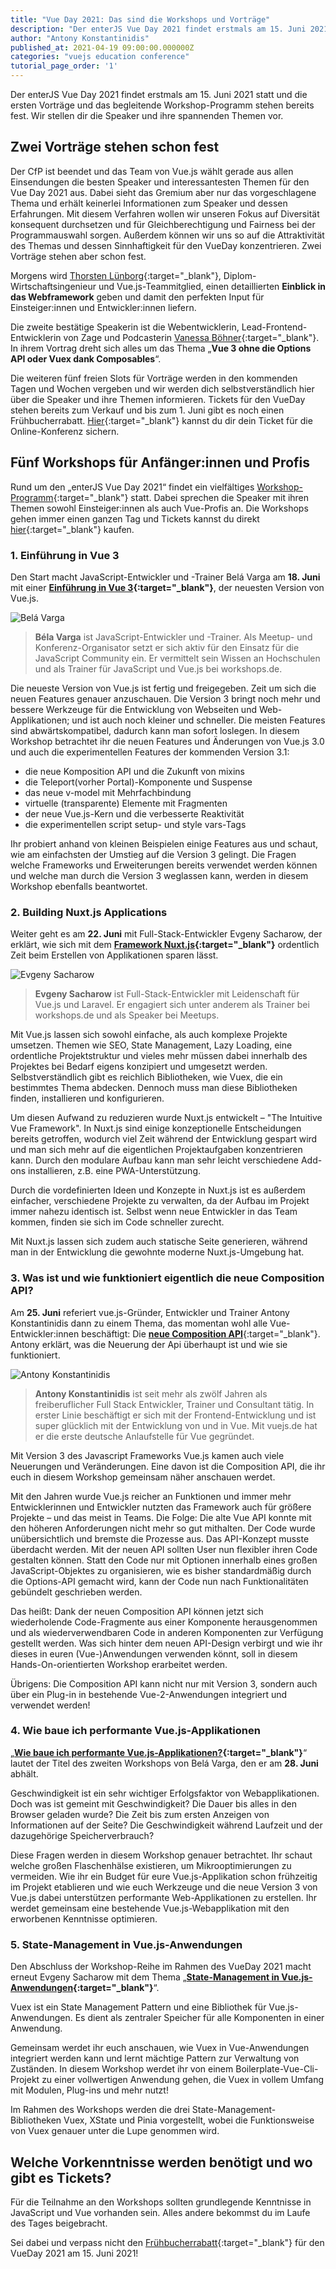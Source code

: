 ```yaml
---
title: "Vue Day 2021: Das sind die Workshops und Vorträge"
description: "Der enterJS Vue Day 2021 findet erstmals am 15. Juni 2021 statt und die ersten Vorträge und das begleitende Workshop-Programm stehen bereits fest."
author: "Antony Konstantinidis"
published_at: 2021-04-19 09:00:00.000000Z
categories: "vuejs education conference"
tutorial_page_order: '1'
---
```


Der enterJS Vue Day 2021 findet erstmals am 15. Juni 2021 statt und die ersten Vorträge und das begleitende Workshop-Programm stehen bereits fest.
Wir stellen dir die Speaker und ihre spannenden Themen vor.

## Zwei Vorträge stehen schon fest

Der CfP ist beendet und das Team von Vue.js wählt gerade aus allen Einsendungen die besten Speaker und interessantesten Themen für den Vue Day 2021 aus.
Dabei sieht das Gremium aber nur das vorgeschlagene Thema und erhält keinerlei Informationen zum Speaker und dessen Erfahrungen.
Mit diesem Verfahren wollen wir unseren Fokus auf Diversität konsequent durchsetzen und für Gleichberechtigung und Fairness bei der Programmauswahl sorgen.
Außerdem können wir uns so auf die Attraktivität des Themas und dessen Sinnhaftigkeit für den VueDay konzentrieren. Zwei Vorträge stehen aber schon fest.

Morgens wird [Thorsten Lünborg](https://twitter.com/Linus_Borg){:target="_blank"}, Diplom-Wirtschaftsingenieur und Vue.js-Teammitglied,
einen detaillierten **Einblick in das Webframework** geben und damit den perfekten Input für Einsteiger:innen und Entwickler:innen liefern.

Die zweite bestätige Speakerin ist die Webentwicklerin, Lead-Frontend-Entwicklerin von Zage und Podcasterin [Vanessa Böhner](https://twitter.com/vannsl){:target="_blank"}.
In ihrem Vortrag dreht sich alles um das Thema „**Vue 3 ohne die Options API oder Vuex dank Composables**“.

Die weiteren fünf freien Slots für Vorträge werden in den kommenden Tagen und Wochen vergeben und wir werden dich selbstverständlich hier über die Speaker und ihre Themen informieren.
Tickets für den VueDay stehen bereits zum Verkauf und bis zum 1. Juni gibt es noch einen Frühbucherrabatt.
[Hier](https://enterjs.de/tickets.php){:target="_blank"} kannst du dir dein Ticket für die Online-Konferenz sichern.

## Fünf Workshops für Anfänger:innen und Profis

Rund um den „enterJS Vue Day 2021“ findet ein vielfältiges [Workshop-Programm](https://enterjs.de/vueday.php){:target="_blank"} statt.
Dabei sprechen die Speaker mit ihren Themen sowohl Einsteiger:innen als auch Vue-Profis an.
Die Workshops gehen immer einen ganzen Tag und Tickets kannst du direkt [hier](https://enterjs.de/tickets.php){:target="_blank"} kaufen.

### 1. Einführung in Vue 3

Den Start macht JavaScript-Entwickler und -Trainer Belá Varga am **18. Juni** mit einer **[Einführung in Vue 3](https://enterjs.de/lecture_compact1.php?id=13043&source=0){:target="_blank"}**, der neuesten Version von Vue.js.

<div class="row justify-content-md-center align-items-md-center no-gutters my-4">
    <div class="col-sm-6">
        <div class="text-center"><img class="img-fluid img-rounded" src="bv.jpg" alt="Belá Varga"></div>
    </div>
    <div class="col-sm-6">
        <blockquote><p>
            <strong>Béla Varga</strong> ist JavaScript-Entwickler und -Trainer. Als Meetup- und Konferenz-Organisator setzt er sich aktiv für den Einsatz für die JavaScript Community ein. Er vermittelt sein Wissen an Hochschulen und als Trainer für JavaScript und Vue.js bei workshops.de.
        </p></blockquote>
    </div>
</div>

Die neueste Version von Vue.js ist fertig und freigegeben. Zeit um sich die neuen Features genauer anzuschauen. Die Version 3 bringt noch mehr und bessere Werkzeuge für die Entwicklung von Webseiten und Web-Applikationen; und ist auch noch kleiner und schneller. Die meisten Features sind abwärtskompatibel, dadurch kann man sofort loslegen. In diesem Workshop betrachtet ihr die neuen Features und Änderungen von Vue.js 3.0 und auch die experimentellen Features der kommenden Version 3.1:

- die neue Komposition API und die Zukunft von mixins
- die Teleport(vorher Portal)-Komponente und Suspense
- das neue v-model mit Mehrfachbindung
- virtuelle (transparente) Elemente mit Fragmenten
- der neue Vue.js-Kern und die verbesserte Reaktivität
- die experimentellen script setup- und style vars-Tags

Ihr probiert anhand von kleinen Beispielen einige Features aus und schaut, wie am einfachsten der Umstieg auf die Version 3 gelingt. Die Fragen welche Frameworks und Erweiterungen bereits verwendet werden können und welche man durch die Version 3 weglassen kann, werden in diesem Workshop ebenfalls beantwortet.

### 2. Building Nuxt.js Applications

Weiter geht es am **22. Juni** mit Full-Stack-Entwickler Evgeny Sacharow, der erklärt, wie sich mit dem **[Framework Nuxt.js](https://enterjs.de/lecture_compact1.php?id=13044&source=0){:target="_blank"}** ordentlich Zeit beim Erstellen von Applikationen sparen lässt.

<div class="row justify-content-md-center align-items-md-center no-gutters my-4">
    <div class="col-sm-6">
        <div class="text-center"><img class="img-fluid img-rounded" src="es.jpg" alt="Evgeny Sacharow"></div>
    </div>
    <div class="col-sm-6">
        <blockquote><p>
            <strong>Evgeny Sacharow</strong> ist Full-Stack-Entwickler mit Leidenschaft für Vue.js und Laravel. Er engagiert sich unter anderem als Trainer bei workshops.de und als Speaker bei Meetups.
        </p></blockquote>
    </div>
</div>

Mit Vue.js lassen sich sowohl einfache, als auch komplexe Projekte umsetzen. Themen wie SEO, State Management, Lazy Loading, eine ordentliche Projektstruktur und vieles mehr müssen dabei innerhalb des Projektes bei Bedarf eigens konzipiert und umgesetzt werden. Selbstverständlich gibt es reichlich Bibliotheken, wie Vuex, die ein bestimmtes Thema abdecken. Dennoch muss man diese Bibliotheken finden, installieren und konfigurieren.

Um diesen Aufwand zu reduzieren wurde Nuxt.js entwickelt – "The Intuitive Vue Framework". In Nuxt.js sind einige konzeptionelle Entscheidungen bereits getroffen, wodurch viel Zeit während der Entwicklung gespart wird und man sich mehr auf die eigentlichen Projektaufgaben konzentrieren kann. Durch den modulare Aufbau kann man sehr leicht verschiedene Add-ons installieren, z.B. eine PWA-Unterstützung.

Durch die vordefinierten Ideen und Konzepte in Nuxt.js ist es außerdem einfacher, verschiedene Projekte zu verwalten, da der Aufbau im Projekt immer nahezu identisch ist. Selbst wenn neue Entwickler in das Team kommen, finden sie sich im Code schneller zurecht.

Mit Nuxt.js lassen sich zudem auch statische Seite generieren, während man in der Entwicklung die gewohnte moderne Nuxt.js-Umgebung hat. 

### 3. Was ist und wie funktioniert eigentlich die neue Composition API?

Am **25. Juni** referiert vue.js-Gründer, Entwickler und Trainer Antony Konstantinidis dann zu einem Thema, das momentan wohl alle Vue-Entwickler:innen beschäftigt: Die [**neue Composition API**](https://enterjs.de/lecture_compact1.php?id=13042&source=0){:target="_blank"}. Antony erklärt, was die Neuerung der Api überhaupt ist und wie sie funktioniert.

<div class="row justify-content-md-center align-items-md-center no-gutters my-4">
    <div class="col-sm-6">
        <div class="text-center"><img class="img-fluid img-rounded" src="ak.jpg" alt="Antony Konstantinidis"></div>
    </div>
    <div class="col-sm-6">
        <blockquote><p>
            <strong>Antony Konstantinidis</strong> ist seit mehr als zwölf Jahren als freiberuflicher Full Stack Entwickler, Trainer und Consultant tätig. In erster Linie beschäftigt er sich mit der Frontend-Entwicklung und ist super glücklich mit der Entwicklung von und in Vue. Mit vuejs.de hat er die erste deutsche Anlaufstelle für Vue gegründet.
        </p></blockquote>
    </div>
</div>

Mit Version 3 des Javascript Frameworks Vue.js kamen auch viele Neuerungen und Veränderungen. Eine davon ist die Composition API, die ihr euch in diesem Workshop gemeinsam näher anschauen werdet.

Mit den Jahren wurde Vue.js reicher an Funktionen und immer mehr Entwicklerinnen und Entwickler nutzten das Framework auch für größere Projekte – und das meist in Teams. Die Folge: Die alte Vue API konnte mit den höheren Anforderungen nicht mehr so gut mithalten. Der Code wurde unübersichtlich und bremste die Prozesse aus. Das API-Konzept musste überdacht werden. Mit der neuen API sollten User nun flexibler ihren Code gestalten können. Statt den Code nur mit Optionen innerhalb eines großen JavaScript-Objektes zu organisieren, wie es bisher standardmäßig durch die Options-API gemacht wird, kann der Code nun nach Funktionalitäten gebündelt geschrieben werden.

Das heißt: Dank der neuen Composition API können jetzt sich wiederholende Code-Fragmente aus einer Komponente herausgenommen und als wiederverwendbaren Code in anderen Komponenten zur Verfügung gestellt werden. Was sich hinter dem neuen API-Design verbirgt und wie ihr dieses in euren (Vue-)Anwendungen verwenden könnt, soll in diesem Hands-On-orientierten Workshop erarbeitet werden.

Übrigens: Die Composition API kann nicht nur mit Version 3, sondern auch über ein Plug-in in bestehende Vue-2-Anwendungen integriert und verwendet werden!

### 4. Wie baue ich performante Vue.js-Applikationen

„**[Wie baue ich performante Vue.js-Applikationen?](https://enterjs.de/lecture_compact1.php?id=13045&source=0){:target="_blank"}**“ lautet der Titel des zweiten Workshops von Belá Varga, den er am **28. Juni** abhält.

Geschwindigkeit ist ein sehr wichtiger Erfolgsfaktor von Webapplikationen. Doch was ist gemeint mit Geschwindigkeit? Die Dauer bis alles in den Browser geladen wurde? Die Zeit bis zum ersten Anzeigen von Informationen auf der Seite? Die Geschwindigkeit während Laufzeit und der dazugehörige Speicherverbrauch? 

Diese Fragen werden in diesem Workshop genauer betrachtet. Ihr schaut welche großen Flaschenhälse existieren, um Mikrooptimierungen zu vermeiden. Wie ihr ein Budget für eure Vue.js-Applikation schon frühzeitig im Projekt etablieren und wie euch Werkzeuge und die neue Version 3 von Vue.js dabei unterstützen performante Web-Applikationen zu erstellen. Ihr werdet gemeinsam eine bestehende Vue.js-Webapplikation mit den erworbenen Kenntnisse optimieren.

### 5. State-Management in Vue.js-Anwendungen

Den Abschluss der Workshop-Reihe im Rahmen des VueDay 2021 macht erneut Evgeny Sacharow mit dem Thema „**[State-Management in Vue.js-Anwendungen](https://enterjs.de/lecture_compact1.php?id=13046&source=0){:target="_blank"}**“. 

Vuex ist ein State Management Pattern und eine Bibliothek für Vue.js-Anwendungen. Es dient als zentraler Speicher für alle Komponenten in einer Anwendung. 

Gemeinsam werdet ihr euch anschauen, wie Vuex in Vue-Anwendungen integriert werden kann und lernt mächtige Pattern zur Verwaltung von Zuständen. In diesem Workshop werdet ihr von einem Boilerplate-Vue-Cli-Projekt zu einer vollwertigen Anwendung gehen, die Vuex in vollem Umfang mit Modulen, Plug-ins und mehr nutzt!

Im Rahmen des Workshops werden die drei State-Management-Bibliotheken Vuex, XState und Pinia vorgestellt, wobei die Funktionsweise von Vuex genauer unter die Lupe genommen wird.

## Welche Vorkenntnisse werden benötigt und wo gibt es Tickets?

Für die Teilnahme an den Workshops sollten grundlegende Kenntnisse in JavaScript und Vue vorhanden sein. Alles andere bekommst du im Laufe des Tages beigebracht.

Sei dabei und verpass nicht den [Frühbucherrabatt](https://enterjs.de/tickets.php){:target="_blank"} für den VueDay 2021 am 15. Juni 2021!

